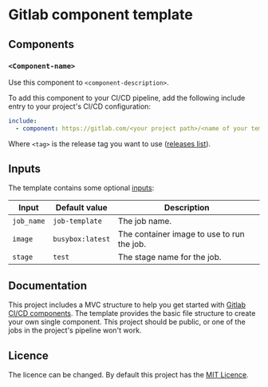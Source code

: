 # Gitlab component template

<!--
Update this readme with your component details. Replace content in `< >` with your project information.
For more information:

- How to create a CI/CD component: https://docs.gitlab.com/ee/ci/components/#write-a-component
- How to write a clear README.md file: https://docs.gitlab.com/ee/ci/components/#write-a-clear-readmemd
- CI/CD Component security best practices: https://docs.gitlab.com/ee/ci/components/#cicd-component-security-best-practices
-->

<!-- Uncomment and update the following link to display a release badge: https://docs.gitlab.com/ee/user/project/badges.html#latest-release-badges -->
<!-- [![Latest Release](https://gitlab.com/<your project path>/-/badges/release.svg)](https://gitlab.com/<your project path>/-/releases) -->

## Components

### `<Component-name>`

Use this component to `<component-description>`.

To add this component to your CI/CD pipeline, add the following include entry to your
project's CI/CD configuration:

```yaml
include:
  - component: https://gitlab.com/<your project path>/<name of your template>@<tag>
```

Where `<tag>` is the release tag you want to use ([releases list](https://gitlab.com/<your-project-path>/-/releases)).

## Inputs

The template contains some optional [inputs](https://docs.gitlab.com/ee/ci/yaml/inputs.html):

<!-- Add or update rows if you change the inputs in the template -->

| Input      | Default value    | Description |
|------------|------------------|-------------|
| `job_name` | `job-template`   | The job name. |
| `image`    | `busybox:latest` | The container image to use to run the job. |
| `stage`    | `test`           | The stage name for the job. |

## Documentation

This project includes a MVC structure to help you get started with [Gitlab CI/CD components](https://docs.gitlab.com/ee/ci/components/).
The template provides the basic file structure to create your own single component.
This project should be public, or one of the jobs in the project's pipeline won't work.

## Licence

The licence can be changed. By default this project has the [MIT Licence](./LICENCE).
<!-- You should update the year and name in the license file. -->
